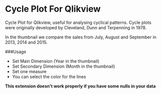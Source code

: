 # Cycle Plot For Qlikview

Cycle Plot for Qlikview, useful for analysing cyclical patterns. Cycle plots were originally developed by Cleveland, Dunn and Terpenning in 1978. 

In the thumbnail we compare the sales from July, August and September in 2013, 2014 and 2015.

###Usage
* Set Main Dimension (Year in the thumbnail)
* Set Secondary Dimension (Month in the thumbnail)
* Set one measure
* You can select the color for the lines

****This extension doesn't work properly if you have some nulls in your data****
